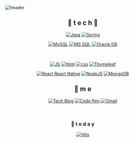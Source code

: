 
<!--
**OrangeHarry/OrangeHarry** is a ✨ _special_ ✨ repository because its `README.md` (this file) appears on your GitHub profile.

Here are some ideas to get you started:

- 🔭 I’m currently working on ...
- 🌱 I’m currently learning ...
- 👯 I’m looking to collaborate on ...
- 🤔 I’m looking for help with ...
- 💬 Ask me about ...
- 📫 How to reach me: ...
- 😄 Pronouns: ...
- ⚡ Fun fact: ...
-->

![header](https://capsule-render.vercel.app/api?type=waving&color=gradient&height=300&section=header&text=OrangeHarry🎨&fontSize=70)

<div align=center>

## 🌹 t e c h 🌹

[![Java](https://img.shields.io/badge/Java-007396?style=flat-square&logo=Java&logoColor=white)](https://github.com/Joowon0220/weather) [![Spring](https://img.shields.io/badge/Spring-6DB33F?style=flat-square&logo=Spring&logoColor=white)](https://github.com/Joowon0220/SpringMVC)
<br>

[![MySQL](https://img.shields.io/badge/MySQL-4479A1?style=flat-square&logo=MySQL&logoColor=white)](https://github.com/Joowon0220/Spring_Weather)  [![MS SQL](https://img.shields.io/badge/MSSQL-CC2927?style=flat-square&logo=mssql&logoColor=white)](https://github.com/Joowon0220/Spring_Weather) [![Oracle DB](https://img.shields.io/badge/Oracle-F80000?style=flat-square&logo=oracle&logoColor=white)](https://github.com/Joowon0220/SpringMVC)
<br><br><br>  
  
[![JS](https://img.shields.io/badge/JavaScript-F7DF1E?style=flat-square&logo=JavaScript&logoColor=black)](https://github.com/Joowon0220/TODO-List) [![html](https://img.shields.io/badge/Html-E34F26?style=flat-square&logo=Html5&logoColor=white)](https://github.com/Joowon0220/fullPage) [![css](https://img.shields.io/badge/CSS-1572B6?style=flat-square&logo=CSS3&logoColor=white)](https://github.com/Joowon0220/fullPage) [![Thymeleaf](https://img.shields.io/badge/Thymeleaf-FF3E00?style=flat-square&logo=Thymeleaf&logoColor=white)](https://github.com/Joowon0220/Thymeleaf)
<br>

[![React,React Native](https://img.shields.io/badge/React%20/%20ReactNative-61DAFB?style=flat-square&logo=React&logoColor=black)](https://github.com/Joowon0220/My-app) [![NodeJS](https://img.shields.io/badge/Node.js-339933?style=flat-square&logo=Node.js&logoColor=white)](https://github.com/Joowon0220/NodeJS) [![MongoDB](https://img.shields.io/badge/MongoDB-47A248?style=flat-square&logo=MongoDB&logoColor=white)](https://github.com/Joowon0220/React_Login)
<br>



## 💫 m e 
[![Tech Blog](https://img.shields.io/badge/Blog-FF5722?style=flat-square&logo=blogger&logoColor=white)](https://321coucou.tistory.com/)  [![Code Pen](https://img.shields.io/badge/CodePen-000000?style=flat-square&logo=CodePen&logoColor=white)](https://codepen.io/joowon0220) [![Gmail](https://img.shields.io/badge/Gmail-EA4335?style=flat-square&logo=Gmail&logoColor=white)](mailto:one.joowon@gmail.com)
<br><br><br>


### 💌  t o d a y 

[![Hits](https://hits.seeyoufarm.com/api/count/incr/badge.svg?url=https%3A%2F%2Fgithub.com%2FJoowon0220&count_bg=%23FF0000&title_bg=%23555555&icon=&icon_color=%23E7E7E7&title=hits&edge_flat=false)](https://hits.seeyoufarm.com)
<br><br><br><br><br>

</div>
